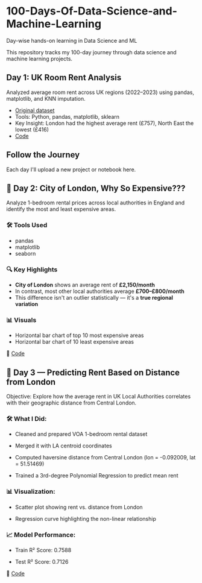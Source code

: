# 100-Days-Of-Data-Science-and-Machine-Learning
Day-wise hands-on learning in Data Science and ML

This repository tracks my 100-day journey through data science and machine learning projects.

## Day 1: UK Room Rent Analysis
Analyzed average room rent across UK regions (2022–2023) using pandas, matplotlib, and KNN imputation.

- [Original dataset](https://www.ons.gov.uk/peoplepopulationandcommunity/housing/datasets/privaterentalmarketsummarystatisticsinengland)
- Tools: Python, pandas, matplotlib, sklearn
- Key Insight: London had the highest average rent (£757), North East the lowest (£416)
- [Code](https://github.com/abir171915/100-Days-Of-Data-Science-and-Machine-Learning/blob/main/day_1_rent_analysis.ipynb)


## Follow the Journey
Each day I'll upload a new project or notebook here.

## 📅 Day 2: City of London, Why So Expensive???

Analyze 1-bedroom rental prices across local authorities in England and identify the most and least expensive areas.

### 🛠️ Tools Used
- pandas
- matplotlib
- seaborn

### 🔍 Key Highlights
- **City of London** shows an average rent of **£2,150/month**
- In contrast, most other local authorities average **£700–£800/month**
- This difference isn't an outlier statistically — it's a **true regional variation**

### 📊 Visuals
- Horizontal bar chart of top 10 most expensive areas
- Horizontal bar chart of 10 least expensive areas


🔗 [Code](https://github.com/abir171915/100-Days-Of-Data-Science-and-Machine-Learning/blob/main/day_2_rent_analysis.ipynb)

## 📅 Day 3 — Predicting Rent Based on Distance from London
Objective:
Explore how the average rent in UK Local Authorities correlates with their geographic distance from Central London.

### 🛠️ What I Did:
- Cleaned and prepared VOA 1-bedroom rental dataset

- Merged it with LA centroid coordinates

- Computed haversine distance from Central London (lon = -0.092009, lat = 51.51469)

- Trained a 3rd-degree Polynomial Regression to predict mean rent

### 📊 Visualization:
- Scatter plot showing rent vs. distance from London

- Regression curve highlighting the non-linear relationship

### 📈 Model Performance:
- Train R² Score: 0.7588

- Test R² Score: 0.7126

🔗 [Code](https://github.com/abir171915/100-Days-Of-Data-Science-and-Machine-Learning/blob/main/day_3_rent_analysis.ipynb)

